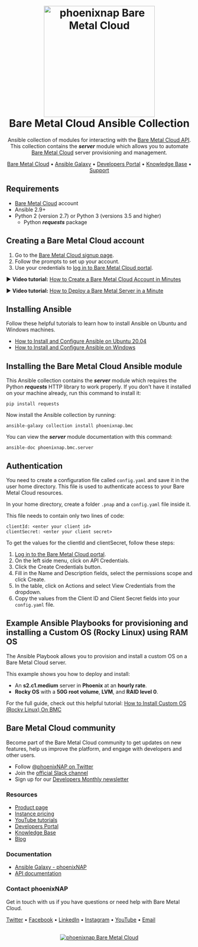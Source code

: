 <h1 align="center">
  <br>
  <a href="https://phoenixnap.com/bare-metal-cloud"><img src="https://user-images.githubusercontent.com/78744488/109779287-16da8600-7c06-11eb-81a1-97bf44983d33.png" alt="phoenixnap Bare Metal Cloud" width="300"></a>
  <br>
  Bare Metal Cloud Ansible Collection
  <br>
</h1>

<p align="center">
Ansible collection of modules for interacting with the <a href="https://developers.phoenixnap.com/apis">Bare Metal Cloud API</a>. This collection contains the <i><b>server</b></i> module which allows you to automate <a href="https://phoenixnap.com/bare-metal-cloud">Bare Metal Cloud</a> server provisioning and management.
</p>

<p align="center">
  <a href="https://phoenixnap.com/bare-metal-cloud">Bare Metal Cloud</a> •
  <a href="https://galaxy.ansible.com/phoenixnap/bmc">Ansible Galaxy</a> •
  <a href="https://developers.phoenixnap.com/">Developers Portal</a> •
  <a href="http://phoenixnap.com/kb">Knowledge Base</a> •
  <a href="https://developers.phoenixnap.com/support">Support</a>
</p>

## Requirements

- [Bare Metal Cloud](https://bmc.phoenixnap.com) account
- Ansible 2.9+
- Python 2 (version 2.7) or Python 3 (versions 3.5 and higher)
  - Python **_requests_** package

## Creating a Bare Metal Cloud account

1. Go to the [Bare Metal Cloud signup page](https://support.phoenixnap.com/wap-jpost3/bmcSignup).
2. Follow the prompts to set up your account.
3. Use your credentials to [log in to Bare Metal Cloud portal](https://bmc.phoenixnap.com).

:arrow_forward: **Video tutorial:** [How to Create a Bare Metal Cloud Account in Minutes](https://www.youtube.com/watch?v=hPR60XWOSsQ)
<br>

:arrow_forward: **Video tutorial:** [How to Deploy a Bare Metal Server in a Minute](https://www.youtube.com/watch?v=BzBBwLxR80o)

## Installing Ansible

Follow these helpful tutorials to learn how to install Ansible on Ubuntu and Windows machines.

- [How to Install and Configure Ansible on Ubuntu 20.04](https://phoenixnap.com/kb/install-ansible-ubuntu-20-04)
- [How to Install and Configure Ansible on Windows](https://phoenixnap.com/kb/install-ansible-on-windows)

## Installing the Bare Metal Cloud Ansible module

This Ansible collection contains the **_server_** module which requires the Python **_requests_** HTTP library to work properly. If you don't have it installed on your machine already, run this command to install it:

    pip install requests

Now install the Ansible collection by running:

    ansible-galaxy collection install phoenixnap.bmc

You can view the **_server_** module documentation with this command:

    ansible-doc phoenixnap.bmc.server

## Authentication

You need to create a configuration file called `config.yaml` and save it in the user home directory. This file is used to authenticate access to your Bare Metal Cloud resources.

In your home directory, create a folder `.pnap` and a `config.yaml` file inside it.

This file needs to contain only two lines of code:

    clientId: <enter your client id>
    clientSecret: <enter your client secret>

To get the values for the clientId and clientSecret, follow these steps:

1. [Log in to the Bare Metal Cloud portal](https://bmc.phoenixnap.com).
2. On the left side menu, click on API Credentials.
3. Click the Create Credentials button.
4. Fill in the Name and Description fields, select the permissions scope and click Create.
5. In the table, click on Actions and select View Credentials from the dropdown.
6. Copy the values from the Client ID and Client Secret fields into your `config.yaml` file.

## Example Ansible Playbooks for provisioning and installing a Custom OS (Rocky Linux) using RAM OS

The Ansible Playbook allows you to provision and install a custom OS on a Bare Metal Cloud server.

This example shows you how to deploy and install:
* An **s2.c1.medium** server in **Phoenix** at an **hourly rate**.
* **Rocky OS** with a **50G root volume**, **LVM**, and **RAID level 0**.

For the full guide, check out this helpful tutorial: [How to Install Custom OS (Rocky Linux) On BMC](https://phoenixnap.com/kb/bmc-custom-os)

## Bare Metal Cloud community

Become part of the Bare Metal Cloud community to get updates on new features, help us improve the platform, and engage with developers and other users.

- Follow [@phoenixNAP on Twitter](https://twitter.com/phoenixnap)
- Join the [official Slack channel](https://phoenixnap.slack.com)
- Sign up for our [Developers Monthly newsletter](https://phoenixnap.com/developers-monthly-newsletter)

### Resources

- [Product page](https://phoenixnap.com/bare-metal-cloud)
- [Instance pricing](https://phoenixnap.com/bare-metal-cloud/instances)
- [YouTube tutorials](https://www.youtube.com/watch?v=8TLsqgLDMN4&list=PLWcrQnFWd54WwkHM0oPpR1BrAhxlsy1Rc&ab_channel=PhoenixNAPGlobalITServices)
- [Developers Portal](https://developers.phoenixnap.com)
- [Knowledge Base](https://phoenixnap.com/kb)
- [Blog](https:/phoenixnap.com/blog)

### Documentation

- [Ansible Galaxy - phoenixNAP](https://galaxy.ansible.com/phoenixnap)
- [API documentation](https://developers.phoenixnap.com/docs/bmc/1/overview)

### Contact phoenixNAP

Get in touch with us if you have questions or need help with Bare Metal Cloud.

<p align="left">
  <a href="https://twitter.com/phoenixNAP">Twitter</a> •
  <a href="https://www.facebook.com/phoenixnap">Facebook</a> •
  <a href="https://www.linkedin.com/company/phoenix-nap">LinkedIn</a> •
  <a href="https://www.instagram.com/phoenixnap">Instagram</a> •
  <a href="https://www.youtube.com/user/PhoenixNAPdatacenter">YouTube</a> •
  <a href="https://developers.phoenixnap.com/support">Email</a> 
</p>

<p align="center">
  <br>
  <a href="https://phoenixnap.com/bare-metal-cloud"><img src="https://user-images.githubusercontent.com/81640346/115243282-0c773b80-a123-11eb-9de7-59e3934a5712.jpg" alt="phoenixnap Bare Metal Cloud"></a>
</p>
